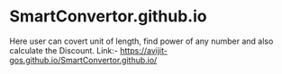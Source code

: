 # SmartConvertor.github.io
Here user can covert unit of length, find power of any number and also calculate the Discount.
Link:- https://avijit-gos.github.io/SmartConvertor.github.io/
